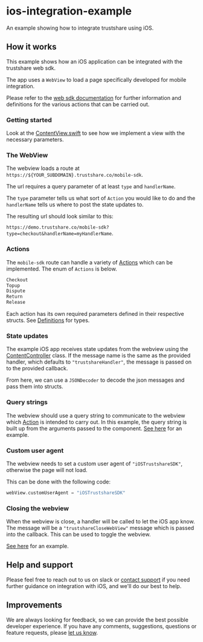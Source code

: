 # ios-integration-example
An example showing how to integrate trustshare using iOS.

## How it works
This example shows how an iOS application can be integrated with the trustshare web sdk.

The app uses a `WebView` to load a page specifically developed for mobile integration. 

Please refer to the [web sdk documentation](https://docs.trustshare.co/sdk/web-sdk) for further information and definitions for the various actions that can be carried out.

### Getting started

Look at the [ContentView.swift](/ios-integration-example/ContentView.swift) to see how we implement a view with the necessary parameters.

### The WebView
The webview loads a route at `https://${YOUR_SUBDOMAIN}.trustshare.co/mobile-sdk`.

The url requires a query parameter of at least `type` and `handlerName`.

The `type` parameter tells us what sort of `Action` you would like to do and the `handlerName` tells us where to post the state updates to.

The resulting url should look similar to this: 

`https://demo.trustshare.co/mobile-sdk?type=checkout&handlerName=myHandlerName`.

### Actions

The `mobile-sdk` route can handle a variety of [Actions](/ios-integration-example/Definitions.swift#L8-L14) which can be implemented. The enum of `Actions` is below. 

```swift
Checkout
Topup
Dispute
Return
Release
```

Each action has its own required parameters defined in their respective structs. See [Definitions](/ios-integration-example/Definitions.swift) for types.

### State updates
The example iOS app receives state updates from the webview using the [ContentController](/ios-integration-example/TrustshareView.swift#L9) class. 
If the message name is the same as the provided handler, which defaults to `"trustshareHandler"`, the message is passed on to the provided callback.

From here, we can use a `JSONDecoder` to decode the json messages and pass them into structs.

### Query strings
The webview should use a query string to communicate to the webview which [Action](/ios-integration-example/Definitions.swift#L8-L14) is intended to carry out.
In this example, the query string is built up from the arguments passed to the component. [See here](ios-integration-example/TrustshareView.swift#L91) for an example. 

### Custom user agent
The webview needs to set a custom user agent of `"iOSTrustshareSDK"`, otherwise the page will not load.

This can be done with the following code: 

```swift
webView.customUserAgent = "iOSTrustshareSDK"
```

### Closing the webview
When the webview is close, a handler will be called to let the iOS app know. The message will be a `"trustshareCloseWebView"` message which is passed into the callback. This can be used to toggle the webview.

[See here](/ios-integration-example/TrustshareView.swift#L149) for an example.

## Help and support

Please feel free to reach out to us on slack or [contact support](mailto:support@trustshare.co) if you need further guidance on integration with iOS, and we'll do our best to help.

## Improvements
We are always looking for feedback, so we can provide the best possible developer experience.
If you have any comments, suggestions, questions or feature requests, please [let us know](mailto:engineers@trustshare.co).
